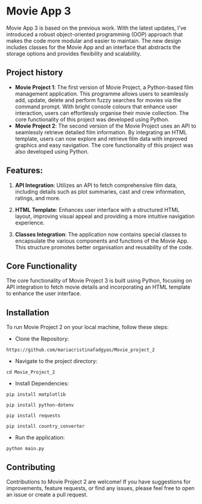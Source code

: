 # Movie App 3
Movie App 3 is based on the previous work. With the latest updates, I've introduced a robust object-oriented programming (OOP) approach that makes the code more modular and easier to maintain. The new design includes classes for the Movie App and an interface that abstracts the storage options and provides flexibility and scalability.

## Project history
- **Movie Project 1**: The first version of Movie Project, a Python-based film management application. This programme allows users to seamlessly add, update, delete and perform fuzzy searches for movies via the command prompt. With bright console colours that enhance user interaction, users can effortlessly organise their movie collection. The core functionality of this project was developed using Python.
- **Movie Project 2**: The second version of the Movie Project uses an API to seamlessly retrieve detailed film information. By integrating an HTML template, users can now explore and retrieve film data with improved graphics and easy navigation. The core functionality of this project was also developed using Python.


## Features:
1. **API Integration**: Utilizes an API to fetch comprehensive film data, including details such as plot summaries, cast and crew information, ratings, and more.

2. **HTML Template**: Enhances user interface with a structured HTML layout, improving visual appeal and providing a more intuitive navigation experience.

3. **Classes Integration**: The application now contains special classes to encapsulate the various components and functions of the Movie App. This structure promotes better organisation and reusability of the code.

## Core Functionality
The core functionality of Movie Project 3 is built using Python, focusing on API integration to fetch movie details and incorporating an HTML template to enhance the user interface.

## Installation
To run Movie Project 2 on your local machine, follow these steps:
- Clone the Repository:
```
https://github.com/mariacristinafadgyas/Movie_project_2
```
- Navigate to the project directory:
```
cd Movie_Project_2
```
- Install Dependencies:
```
pip install matplotlib
```
```
pip install python-dotenv 
```
```
pip install requests
```
```
pip install country_converter
```
- Run the application:
```
python main.py
```

## Contributing
Contributions to Movie Project 2 are welcome! If you have suggestions for improvements, feature requests, or find any issues, please feel free to open an issue or create a pull request.
